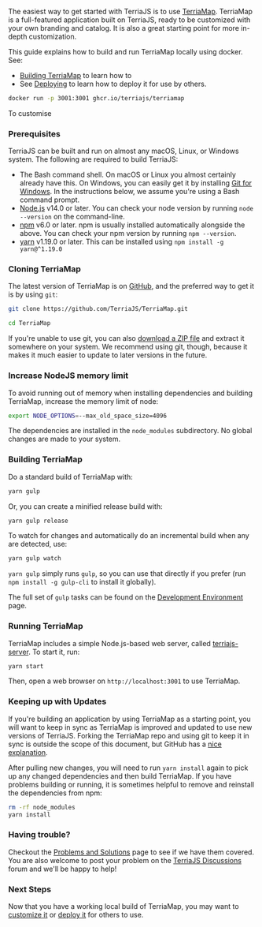 The easiest way to get started with TerriaJS is to use [TerriaMap](https://github.com/TerriaJS/TerriaMap). TerriaMap is a full-featured application built on TerriaJS, ready to be customized with your own branding and catalog. It is also a great starting point for more in-depth customization.

This guide explains how to build and run TerriaMap locally using docker. See:

- [Building TerriaMap](customizing/building-terriamap.md) to learn how to
- See [Deploying](deploying/README.md) to learn how to deploy it for use by others.

```bash
docker run -p 3001:3001 ghcr.io/terriajs/terriamap
```

To customise

### Prerequisites

TerriaJS can be built and run on almost any macOS, Linux, or Windows system. The following are required to build TerriaJS:

- The Bash command shell. On macOS or Linux you almost certainly already have this. On Windows, you can easily get it by installing [Git for Windows](https://gitforwindows.org/). In the instructions below, we assume you're using a Bash command prompt.
- [Node.js](https://nodejs.org) v14.0 or later. You can check your node version by running `node --version` on the command-line.
- [npm](https://www.npmjs.com/) v6.0 or later. npm is usually installed automatically alongside the above. You can check your npm version by running `npm --version`.
- [yarn](https://yarnpkg.com/) v1.19.0 or later. This can be installed using `npm install -g yarn@^1.19.0`

### Cloning TerriaMap

The latest version of TerriaMap is on [GitHub](https://github.com), and the preferred way to get it is by using `git`:

```bash
git clone https://github.com/TerriaJS/TerriaMap.git

cd TerriaMap
```

If you're unable to use git, you can also [download a ZIP file](https://github.com/TerriaJS/TerriaMap/archive/main.zip) and extract it somewhere on your system. We recommend using git, though, because it makes it much easier to update to later versions in the future.

### Increase NodeJS memory limit

To avoid running out of memory when installing dependencies and building TerriaMap, increase the memory limit of node:

```bash
export NODE_OPTIONS=--max_old_space_size=4096
```

The dependencies are installed in the `node_modules` subdirectory. No global changes are made to your system.

### Building TerriaMap

Do a standard build of TerriaMap with:

```bash
yarn gulp
```

Or, you can create a minified release build with:

```bash
yarn gulp release
```

To watch for changes and automatically do an incremental build when any are detected, use:

```bash
yarn gulp watch
```

`yarn gulp` simply runs `gulp`, so you can use that directly if you prefer (run `npm install -g gulp-cli` to install it globally).

The full set of `gulp` tasks can be found on the [Development Environment](contributing/development-environment.md#terriamap-gulp-tasks) page.

### Running TerriaMap

TerriaMap includes a simple Node.js-based web server, called [terriajs-server](https://github.com/TerriaJS/terriajs-server). To start it, run:

```bash
yarn start
```

Then, open a web browser on `http://localhost:3001` to use TerriaMap.

### Keeping up with Updates

If you're building an application by using TerriaMap as a starting point, you will want to keep in sync as TerriaMap is improved and updated to use new versions of TerriaJS. Forking the TerriaMap repo and using git to keep it in sync is outside the scope of this document, but GitHub has a [nice explanation](https://help.github.com/articles/fork-a-repo/).

After pulling new changes, you will need to run `yarn install` again to pick up any changed dependencies and then build TerriaMap. If you have problems building or running, it is sometimes helpful to remove and reinstall the dependencies from npm:

```bash
rm -rf node_modules
yarn install
```

### Having trouble?

Checkout the [Problems and Solutions](contributing/problems-and-solutions.md) page to see if we have them covered. You are also welcome to post your problem on the [TerriaJS Discussions](https://github.com/TerriaJS/terriajs/discussions) forum and we'll be happy to help!

### Next Steps

Now that you have a working local build of TerriaMap, you may want to [customize it](customizing/README.md) or [deploy it](deploying/README.md) for others to use.
